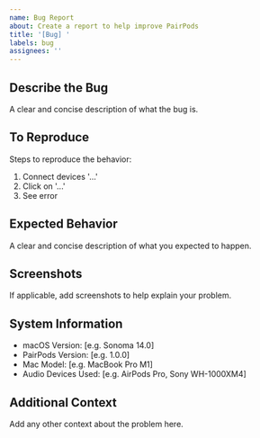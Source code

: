 ```yaml
---
name: Bug Report
about: Create a report to help improve PairPods
title: '[Bug] '
labels: bug
assignees: ''
---
```


## Describe the Bug
A clear and concise description of what the bug is.

## To Reproduce
Steps to reproduce the behavior:
1. Connect devices '...'
2. Click on '...'
3. See error

## Expected Behavior
A clear and concise description of what you expected to happen.

## Screenshots
If applicable, add screenshots to help explain your problem.

## System Information
 - macOS Version: [e.g. Sonoma 14.0]
 - PairPods Version: [e.g. 1.0.0]
 - Mac Model: [e.g. MacBook Pro M1]
 - Audio Devices Used: [e.g. AirPods Pro, Sony WH-1000XM4]

## Additional Context
Add any other context about the problem here.